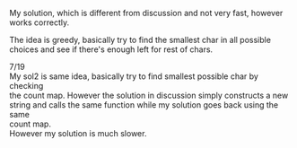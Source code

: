 My solution, which is different from discussion and not very fast, however works correctly.

The idea is greedy, basically try to find the smallest char in all possible choices and see if there's enough left for rest of chars.

7/19\
My sol2 is same idea, basically try to find smallest possible char by checking\
the count map. However the solution in discussion simply constructs a new\
string and calls the same function while my solution goes back using the same\
count map. \
However my solution is much slower.
